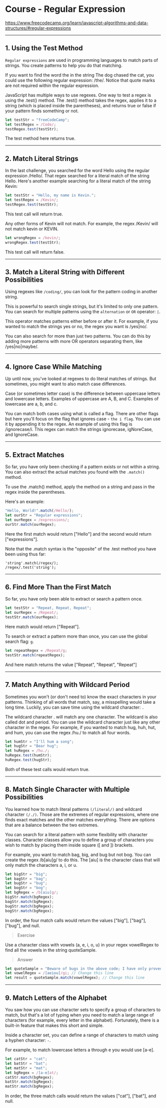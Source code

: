# Course - Regular Expression
https://www.freecodecamp.org/learn/javascript-algorithms-and-data-structures/#regular-expressions

---

## 1. Using the Test Method
`Regular expressions` are used in programming languages to match parts of strings. You create patterns to help you do that matching.

If you want to find the word the in the string The dog chased the cat, you could use the following regular expression: /the/. Notice that quote marks are not required within the regular expression.

JavaScript has multiple ways to use regexes. One way to test a regex is using the .test() method. The .test() method takes the regex, applies it to a string (which is placed inside the parentheses), and returns true or false if your pattern finds something or not.
```javascript
let testStr = "freeCodeCamp";
let testRegex = /Code/;
testRegex.test(testStr);
```
The test method here returns true.

---

## 2. Match Literal Strings
In the last challenge, you searched for the word Hello using the regular expression /Hello/. That regex searched for a literal match of the string Hello. Here's another example searching for a literal match of the string Kevin:
```javascript
let testStr = "Hello, my name is Kevin.";
let testRegex = /Kevin/;
testRegex.test(testStr);
```
This test call will return true.

Any other forms of Kevin will not match. For example, the regex /Kevin/ will not match kevin or KEVIN.
```javascript
let wrongRegex = /kevin/;
wrongRegex.test(testStr);
```
This test call will return false.

---

## 3. Match a Literal String with Different Possibilities
Using regexes like `/coding/`, you can look for the pattern coding in another string.

This is powerful to search single strings, but it's limited to only one pattern. You can search for multiple patterns using the `alternation` or `OR` operator: `|`.

This operator matches patterns either before or after it. For example, if you wanted to match the strings yes or no, the regex you want is /yes|no/.

You can also search for more than just two patterns. You can do this by adding more patterns with more OR operators separating them, like /yes|no|maybe/.

---

## 4. Ignore Case While Matching
Up until now, you've looked at regexes to do literal matches of strings. But sometimes, you might want to also match case differences.

Case (or sometimes letter case) is the difference between uppercase letters and lowercase letters. Examples of uppercase are A, B, and C. Examples of lowercase are a, b, and c.

You can match both cases using what is called a flag. There are other flags but here you'll focus on the flag that ignores case - `the i flag`. You can use it by appending it to the regex. An example of using this flag is /ignorecase/i. This regex can match the strings ignorecase, igNoreCase, and IgnoreCase.

---

## 5. Extract Matches
So far, you have only been checking if a pattern exists or not within a string. You can also extract the actual matches you found with the `.match()` method.

To use the .match() method, apply the method on a string and pass in the regex inside the parentheses.

Here's an example:
```javascript
"Hello, World!".match(/Hello/);
let ourStr = "Regular expressions";
let ourRegex = /expressions/;
ourStr.match(ourRegex);
```
Here the first match would return ["Hello"] and the second would return ["expressions"].

Note that the .match syntax is the "opposite" of the .test method you have been using thus far:
```
'string'.match(/regex/);
/regex/.test('string');
```
---

## 6. Find More Than the First Match
So far, you have only been able to extract or search a pattern once.
```javascript
let testStr = "Repeat, Repeat, Repeat";
let ourRegex = /Repeat/;
testStr.match(ourRegex);
```
Here match would return ["Repeat"].

To search or extract a pattern more than once, you can use the global search flag: `g`.
```javascript
let repeatRegex = /Repeat/g;
testStr.match(repeatRegex);
```
And here match returns the value ["Repeat", "Repeat", "Repeat"]

---

## 7. Match Anything with Wildcard Period
Sometimes you won't (or don't need to) know the exact characters in your patterns. Thinking of all words that match, say, a misspelling would take a long time. Luckily, you can save time using the wildcard character: `.`

The wildcard character . will match any one character. The wildcard is also called dot and period. You can use the wildcard character just like any other character in the regex. For example, if you wanted to match hug, huh, hut, and hum, you can use the regex /hu./ to match all four words.
```javascript
let humStr = "I'll hum a song";
let hugStr = "Bear hug";
let huRegex = /hu./;
huRegex.test(humStr);
huRegex.test(hugStr);
```
Both of these test calls would return true.

---

## 8. Match Single Character with Multiple Possibilities
You learned how to match literal patterns `(/literal/)` and wildcard character `(/./)`. Those are the extremes of regular expressions, where one finds exact matches and the other matches everything. There are options that are a balance between the two extremes.

You can search for a literal pattern with some flexibility with character classes. Character classes allow you to define a group of characters you wish to match by placing them inside square ([ and ]) brackets.

For example, you want to match bag, big, and bug but not bog. You can create the regex /b[aiu]g/ to do this. The [aiu] is the character class that will only match the characters a, i, or u.
```javascript
let bigStr = "big";
let bagStr = "bag";
let bugStr = "bug";
let bogStr = "bog";
let bgRegex = /b[aiu]g/;
bigStr.match(bgRegex);
bagStr.match(bgRegex);
bugStr.match(bgRegex);
bogStr.match(bgRegex);
```
In order, the four match calls would return the values ["big"], ["bag"], ["bug"], and null.

>Exercise

Use a character class with vowels (a, e, i, o, u) in your regex vowelRegex to find all the vowels in the string quoteSample.

> Answer
```javascript
let quoteSample = "Beware of bugs in the above code; I have only proved it correct, not tried it.";
let vowelRegex = /[aeiou]/gi; // Change this line
let result = quoteSample.match(vowelRegex); // Change this line
```
---

## 9. Match Letters of the Alphabet
You saw how you can use character sets to specify a group of characters to match, but that's a lot of typing when you need to match a large range of characters (for example, every letter in the alphabet). Fortunately, there is a built-in feature that makes this short and simple.

Inside a character set, you can define a range of characters to match using a hyphen character: `-`.

For example, to match lowercase letters a through e you would use [a-e].
```javascript
let catStr = "cat";
let batStr = "bat";
let matStr = "mat";
let bgRegex = /[a-e]at/;
catStr.match(bgRegex);
batStr.match(bgRegex);
matStr.match(bgRegex);
```
In order, the three match calls would return the values ["cat"], ["bat"], and null.